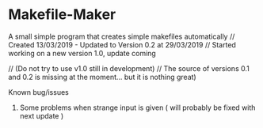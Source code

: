 # Makefile-Maker 
A small simple program that creates simple makefiles automatically 
// Created 13/03/2019 - Updated to Version 0.2 at 29/03/2019
// Started working on a new version 1.0, update coming

// (Do not try to use v1.0 still in development)
// The source of versions 0.1 and 0.2 is missing at the moment... but it is nothing great)

Known bug/issues
1) Some problems when strange input is given ( will probably be fixed with next update )
